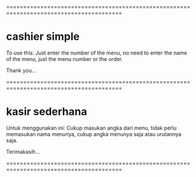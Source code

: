 ========================================================================================

# cashier simple

To use this: Just enter the number of the menu, no need to enter the name of the menu, just the menu number or the order.

Thank you...

========================================================================================

# kasir sederhana

Untuk menggunakan ini: Cukup masukan angka dari menu, tidak perlu memasukan nama menunya, cukup angka menunya saja atau urutannya saja.

Terimakasih...

========================================================================================
